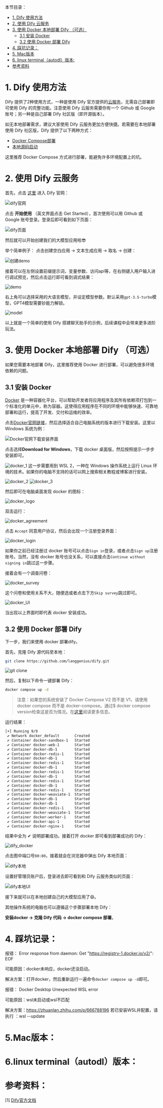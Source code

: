 本节目录：

- [1. Dify 使用方法](1-Dify-使用方法)
- [2. 使用 Dify 云服务](#2-使用-dify-云服务)
- [3. 使用 Docker 本地部署 Dify （可选）](#3-使用-docker-本地部署-dify-可选)
  - [3.1 安装 Docker ](#31-安装-docker)
  - [3.2 使用 Docker 部署 Dify](#32-使用-docker-部署-dify)
- [4. 踩坑记录：](#4-踩坑记录)
- [5. Mac版本](#5mac版本)
- [6. linux terminal（autodl）版本:](#6linux-terminalautodl版本)
- [参考资料](#参考资料)

# 1. Dify 使用方法
Dify 提供了2种使用方式，一种是使用 Dify 官方提供的[云服务](https://cloud.dify.ai/apps)，无需自己部署即可使用 Dify 的完整功能。注意使用 Dify 云服务需要你有一个 Github 或 Google 账号；另一种是自己部署 Dify 社区版（即开源版本）。

如无本地部署需求，建议大家使用 Dify 云服务更加方便快捷。若需要在本地部署使用 Dify 社区版，Dify 提供了以下两种方式：
- [Docker Compose部署](https://docs.dify.ai/v/zh-hans/getting-started/install-self-hosted/docker-compose)
- [本地源码启动](https://docs.dify.ai/v/zh-hans/getting-started/install-self-hosted/local-source-code)

这里推荐 Docker Compose 方式进行部署，能避免许多环境配置上的坑。

# 2. 使用 Dify 云服务
首先，点击 [这里](https://dify.ai/zh) 进入 Dify 官网：

![dify官网](./images/Dify官网.png)

点击 **开始使用** （英文界面点击 Get Started），首次使用可以用 Github 或 Google 账号登录。登录后即可看到如下页面：

![dify页面](./images/Dify页面.png)

然后就可以开始创建我们的大模型应用啦😎

举个简单例子：
点击创建空白应用 -> 文本生成应用 -> 取名 -> 创建：

![创建demo](./images/创建demo.png)

接着可以在左侧设置前缀提示词，变量参数、访问api等，在右侧键入用户输入进行调试预览，然后点击运行即可看到调式结果：

![demo](./images/demo.png)

右上角可以选择采用的大语言模型，并设定模型参数。默认采用`gpt-3.5-turbo`模型，GPT4模型需要钞能力解锁。

![model](./images/model.png)

以上就是一个简单的使用 Dify 搭建聊天助手的示例，后续课程中会带来更多进阶玩法。

# 3. 使用 Docker 本地部署 Dify （可选）
如果您需要本地部署 Dify，这里推荐使用 Docker 进行部署，可以避免很多环境依赖的问题。

## 3.1 安装 Docker 
[Docker](https://www.docker.com/#) 是一种容器化平台，可以帮助开发者将应用程序及其所有依赖项打包到一个标准化的单元中，称为容器。这使得应用程序在不同的环境中能够快速、可靠地部署和运行，提高了开发、交付和运维的效率。

点击[Docker官网链接](https://www.docker.com/products/docker-desktop/)，然后选择适合自己电脑系统的版本进行下载安装。这里以 Windows 系统为例：

![Docker官网下载安装界面](./images/Docker官网_安装.png)

点击选择**Download for Windows**，下载 docker 桌面版，然后按照提示一步步安装即可。

![docker_1](./images/docker_install_1.png)
这一步需要用到 WSL 2，一种在 Windows 操作系统上运行 Linux 环境的技术。如果你的电脑不支持的话可以网上搜索相关教程或博客进行安装。

![docker_2](./images/docker_install_2.png)
![docker_3](./images/docker_install_3.png)

然后即可在电脑桌面发现 docker 的图标：

![docker_logo](./images/docker_logo.png)

双击运行：

![docker_agreement](./images/docker_agreement.png)

点击 `Accept` 同意用户协议，然后会出现一个注册登录界面：

![docker_login](./images/docker_login.png)

如果你之前已经注册过 docker 账号可以点击`Sign in`登录，或者点击`Sign up`注册账号。当然，没有 docker 账号也没关系，可以直接点击`Continue without signing in`跳过这一步骤。

接着会有一个调查问卷：

![docker_survey](./images/docker_survey.png)

这个问卷和使用关系不大，随便选或者点击下方`Skip survey`跳过即可。

![docker_UI](./images/docker_UI.png)

当出现以上界面时即代表 docker 安装成功。

## 3.2 使用 Docker 部署 Dify
下一步，我们来使用 docker 部署dify。

首先，克隆 Dify 源代码至本地：

```bash
git clone https://github.com/langgenius/dify.git
```

![git clone](./images/git_clone.png)

然后，复制以下命令一键部署 Dify：

```bash
docker compose up -d
```
>注意：如果您的系统安装了 Docker Compose V2 而不是 V1，请使用 docker compose 而不是 docker-compose。通过$ docker compose version检查这是否为情况。在[这里](https://docs.docker.com/compose/#compose-v2-and-the-new-docker-compose-command)阅读更多信息。

运行结果：

```bash
[+] Running 9/9
 ✔ Network docker_default       Created                                                                            0.1s
 ✔ Container docker-sandbox-1   Started
 ✔ Container docker-web-1       Started                                                                                      
 ✔ Container docker-db-1        Started                                                   
 ✔ Container docker-redis-1     Started                                                         
 ✔ Container docker-db-1        Started                                                   
 ✔ Container docker-redis-1     Started                                                                   
 ✔ Container docker-db-1        Started                                                   
 ✔ Container docker-redis-1     Started                                                          
 ✔ Container docker-db-1        Started                                                   
 ✔ Container docker-redis-1     Started                                                   
 ✔ Container docker-db-1        Started
 ✔ Container docker-redis-1     Started
 ✔ Container docker-weaviate-1  Started                   
 ✔ Container docker-db-1        Started                                                  
 ✔ Container docker-db-1        Started                                                   
 ✔ Container docker-redis-1     Started                                                   
 ✔ Container docker-weaviate-1  Started                                                   
 ✔ Container docker-worker-1    Started                                                   
 ✔ Container docker-api-1       Started                                                   
 ✔ Container docker-nginx-1     Started    
```

结果中全为 ✔ 说明部署成功。接着打开 docker 即可看到部署成功的 Dify：

![dify_docker](./images/dify_本地docker启动.png)

点击图中端口号`80:80`，接着就会在浏览器中弹出 Dify 本地页面：

![dify本地](./images/dify本地.png)

设置好管理员账户后，登录进去即可看到和 Dify 云服务类似的页面：

![dify本地UI](./images/dify本地UI.png)

接下来就可以在本地创建自己的大模型应用了😄。

其他操作系统的电脑也可以遵循这个步骤部署本地 Dify：

**安装docker -> 克隆 Dify 代码 -> docker compose 部署**。

# 4. 踩坑记录：
报错： Error response from daemon: Get "https://registry-1.docker.io/v2/": EOF 

可能原因：docker未响应，docker还没启动。

解决方案：打开docker，然后重新运行一遍命令`docker compose up -d`即可。

报错： Docker Desktop Unexpected WSL error

可能原因：wsl未启动或wsl不匹配

解决方案：https://zhuanlan.zhihu.com/p/666788196
若已安装WSL并配置，请执行 ：wsl --update

# 5.Mac版本：

# 6.linux terminal（autodl）版本：

#  参考资料：
[1] [Dify官方文档](https://docs.dify.ai/v/zh-hans)